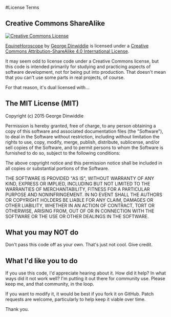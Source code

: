 #License Terms

## Creative Commons ShareAlike

<a rel="license" href="http://creativecommons.org/licenses/by-sa/4.0/"><img alt="Creative Commons License" style="border-width:0" src="https://i.creativecommons.org/l/by-sa/4.0/88x31.png" /></a><br />

[EquineHoroscope](https://github.com/gdinwiddie/EquineHoroscope) by [George Dinwiddie](http://blog.gdinwiddie.com) is licensed under a <a rel="license" href="http://creativecommons.org/licenses/by-sa/4.0/">Creative Commons Attribution-ShareAlike 4.0 International License</a>.

It may seem odd to license code under a Creative Commons license, but this code is intended primarily for studying and practicing aspects of software development, not for being put into production. That doesn't mean that you can't use some parts in real projects, of course. 

For that reason, it's dual licensed with...

## The MIT License (MIT)

Copyright (c) 2015 George Dinwiddie

Permission is hereby granted, free of charge, to any person obtaining a copy
of this software and associated documentation files (the "Software"), to deal
in the Software without restriction, including without limitation the rights
to use, copy, modify, merge, publish, distribute, sublicense, and/or sell
copies of the Software, and to permit persons to whom the Software is
furnished to do so, subject to the following conditions:

The above copyright notice and this permission notice shall be included in all
copies or substantial portions of the Software.

THE SOFTWARE IS PROVIDED "AS IS", WITHOUT WARRANTY OF ANY KIND, EXPRESS OR
IMPLIED, INCLUDING BUT NOT LIMITED TO THE WARRANTIES OF MERCHANTABILITY,
FITNESS FOR A PARTICULAR PURPOSE AND NONINFRINGEMENT. IN NO EVENT SHALL THE
AUTHORS OR COPYRIGHT HOLDERS BE LIABLE FOR ANY CLAIM, DAMAGES OR OTHER
LIABILITY, WHETHER IN AN ACTION OF CONTRACT, TORT OR OTHERWISE, ARISING FROM,
OUT OF OR IN CONNECTION WITH THE SOFTWARE OR THE USE OR OTHER DEALINGS IN THE
SOFTWARE.

## What you may NOT do

Don't pass this code off as your own. That's just not cool. Give credit.

## What I'd like you to do

If you use this code, I'd appreciate hearing about it. How did it help? In what ways did it not work well? I'm putting it out there for community use. Please keep me, and that community, in the loop.

If you want to modify it, it would be best if you fork it on GitHub. Patch requests are welcome, particularly to help keep it viable over time.

Thank you.